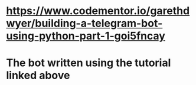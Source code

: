 # https://www.codementor.io/garethdwyer/building-a-telegram-bot-using-python-part-1-goi5fncay
# The bot written using the tutorial linked above